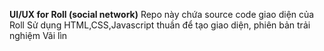 **UI/UX for Roll (social network)**
Repo này chứa source code giao diện của Roll 
Sử dụng HTML,CSS,Javascript thuần để tạo giao diện, phiên bản trải nghiệm
Vãi lìn